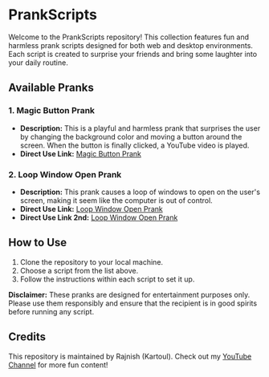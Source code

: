# PrankScripts

Welcome to the PrankScripts repository! This collection features fun and harmless prank scripts designed for both web and desktop environments. Each script is created to surprise your friends and bring some laughter into your daily routine.

## Available Pranks

### 1. Magic Button Prank
- **Description:** This is a playful and harmless prank that surprises the user by changing the background color and moving a button around the screen. When the button is finally clicked, a YouTube video is played.
- **Direct Use Link:** [Magic Button Prank](https://rajnish-kartoul.github.io/Magic-Button-Prank/)

### 2. Loop Window Open Prank
- **Description:** This prank causes a loop of windows to open on the user's screen, making it seem like the computer is out of control.
- **Direct Use Link:** [Loop Window Open Prank](https://rajnish-kartoul.github.io/Loop-window-open/)
- **Direct Use Link 2nd:** [Loop Window Open Prank](https://kartoul-prank.netlify.app)

## How to Use

1. Clone the repository to your local machine.
2. Choose a script from the list above.
3. Follow the instructions within each script to set it up.

**Disclaimer:** These pranks are designed for entertainment purposes only. Please use them responsibly and ensure that the recipient is in good spirits before running any script.

## Credits
This repository is maintained by Rajnish (Kartoul). Check out my [YouTube Channel](https://www.youtube.com/channel/UCn0U0vU1QfNUky7Dz7E_SMg) for more fun content!
